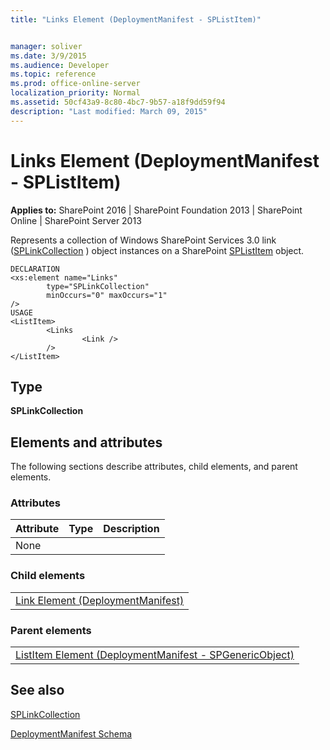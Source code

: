 ```yaml
---
title: "Links Element (DeploymentManifest - SPListItem)"


manager: soliver
ms.date: 3/9/2015
ms.audience: Developer
ms.topic: reference
ms.prod: office-online-server
localization_priority: Normal
ms.assetid: 50cf43a9-8c80-4bc7-9b57-a18f9dd59f94
description: "Last modified: March 09, 2015"
---
```


# Links Element (DeploymentManifest - SPListItem)

 
  
 **Applies to:** SharePoint 2016 | SharePoint Foundation 2013 | SharePoint Online | SharePoint Server 2013 
  
Represents a collection of Windows SharePoint Services 3.0 link ([SPLinkCollection](https://msdn.microsoft.com/library/Microsoft.SharePoint.SPLinkCollection.aspx) ) object instances on a SharePoint [SPListItem](https://msdn.microsoft.com/library/Microsoft.SharePoint.SPListItem.aspx) object. 
  
```
DECLARATION
<xs:element name="Links" 
        type="SPLinkCollection" 
        minOccurs="0" maxOccurs="1" 
/>
USAGE
<ListItem>
        <Links 
                <Link />
        />
</ListItem>

```

## Type

 **SPLinkCollection**
  
## Elements and attributes

The following sections describe attributes, child elements, and parent elements.

### Attributes

|**Attribute**|**Type**|**Description**|
|:-----|:-----|:-----|
|None  <br/> |||
   
### Child elements

||
|:-----|
|[Link Element (DeploymentManifest)](link-element-deploymentmanifest.md)
   
### Parent elements

||
|:-----|
|[ListItem Element (DeploymentManifest - SPGenericObject)](listitem-element-deploymentmanifestspgenericobject.md)
   
## See also



[SPLinkCollection](https://msdn.microsoft.com/library/Microsoft.SharePoint.SPLinkCollection.aspx)


[DeploymentManifest Schema](deploymentmanifest-schema.md)

